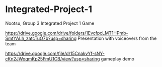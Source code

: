 # Integrated-Project-1
Nootsu, Group 3 Integrated Project 1 Game


https://drive.google.com/drive/folders/1EvcfpcLMT1HPmb-SmtYALh_zatcTuO7b?usp=sharing Presentation with voiceovers from the team

https://drive.google.com/file/d/15CnakvYf-sNY-cKn2JWoqmKp25FmU1CB/view?usp=sharing gameplay demo
